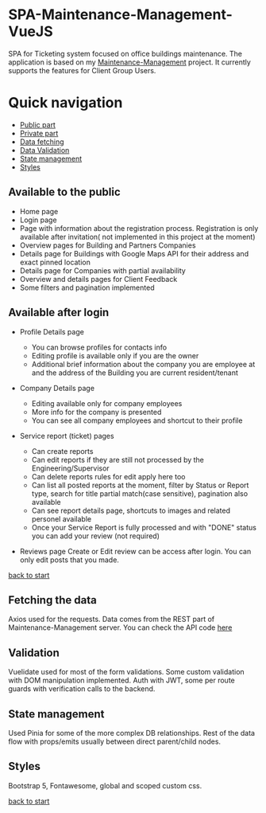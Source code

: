 # SPA-Maintenance-Management-VueJS


SPA for Ticketing system focused on office buildings maintenance.
The application is based on my [Maintenance-Management](https://github.com/Moramarth/Maintenance-Management) project.
It currently  supports the features for Client Group Users.
# Quick navigation

- [Public part](#available-to-the-public)
- [Private part](#available-after-login)
- [Data fetching](#fetching-the-data)
- [Data Validation](#validation)
- [State management](#state-management)
- [Styles](#styles)


## Available to the public
- Home page
- Login page
- Page with information about the registration process. Registration is only available after invitation( not implemented in this project at the moment)
- Overview pages for Building and Partners Companies
- Details page for Buildings with Google Maps API for their address and exact pinned location
- Details page for Companies with partial availability
- Overview and details pages for Client Feedback
- Some filters and pagination implemented


## Available after login
- Profile Details page 
    * You can browse profiles for contacts info
    * Editing profile is available only if you are the owner
    * Additional brief information about the company you are employee at and the address of the Building you are current resident/tenant

- Company Details page
    * Editing available only for company employees
    * More info for the company is presented
    * You can see all company employees and shortcut to their profile

- Service report (ticket) pages
    * Can create reports
    * Can edit reports if they are still not processed by the Engineering/Supervisor
    * Can delete reports rules for edit apply here too
    * Can list all posted reports at the moment, filter by Status or Report type, search for title partial match(case sensitive), pagination also available
    * Can see report details page, shortcuts to images and related personel available
    * Once your Service Report is fully processed and with "DONE" status you can add your review (not required)

- Reviews page
    Create or Edit review can be access after login.
    You can only edit posts that you made.

[back to start](#SPA-Maintenance-Management-VueJS)

## Fetching the data

Axios used for the requests.
Data comes from the REST part of Maintenance-Management server. You can check the API code [here](https://github.com/Moramarth/Maintenance-Management/tree/before_api_update/maintenance_management/api)

## Validation

Vuelidate used for most of the form validations.
Some custom validation with DOM manipulation implemented.
Auth with JWT, some per route guards with verification calls to the backend.

## State management

Used Pinia for some of the more complex DB relationships. Rest of the data flow with props/emits usually between direct parent/child nodes.


## Styles

Bootstrap 5, Fontawesome, global and scoped custom css.


[back to start](#SPA-Maintenance-Management-VueJS)
